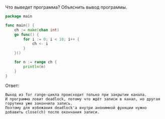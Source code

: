 Что выведет программа? Объяснить вывод программы.

```go
package main

func main() {
	ch := make(chan int)
	go func() {
		for i := 0; i < 10; i++ {
			ch <- i
		}
	}()

	for n := range ch {
		println(n)
	}
}
```

Ответ:
```
Выход из for range-цикла происходит только при закрытии канала.
И программа ловит deadlock, потому что ждёт записи в канал, но другая горутина уже закончила запись.
Поэтому для избежания deadlock'а внутри анонимной функции нужно добавить close(ch) после окончания записи.

```
